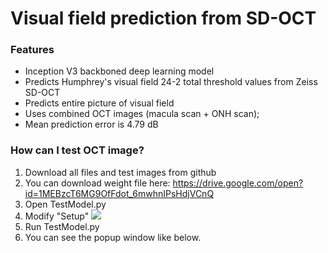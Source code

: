 # Visual field prediction from SD-OCT

### Features
- Inception V3 backboned deep learning model
- Predicts Humphrey's visual field 24-2 total threshold values from Zeiss SD-OCT
- Predicts entire picture of visual field
- Uses combined OCT images (macula scan + ONH scan);
- Mean prediction error is 4.79 dB

### How can I test OCT image?
1) Download all files and test images from github
2) You can download weight file here: https://drive.google.com/open?id=1MEBzcT6MG9OfFdot_6mwhnIPsHdjVCnQ
3) Open TestModel.py
4) Modify "Setup"
![](https://github.com/climyth/VFbySD-OCT/tree/master/example/TestModelSetup.PNG)
5) Run TestModel.py
6) You can see the popup window like below.
![]()
